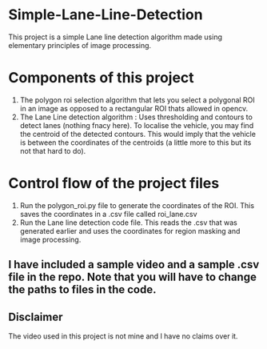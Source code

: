 # Simple-Lane-Line-Detection
This project is a simple Lane line detection algorithm made using elementary principles of image processing.

# Components of this project
1. The polygon roi selection algorithm that lets you select a polygonal ROI in an image as opposed to a rectangular ROI thats allowed in opencv.
2. The Lane Line detection algorithm : Uses thresholding and contours to detect lanes (nothing fnacy here). To localise the vehicle, you may find the centroid of the detected contours. This would imply that the vehicle is between the coordinates of the centroids (a little more to this but its not that hard to do).

# Control flow of the project files
1. Run the polygon_roi.py file to generate the coordinates of the ROI. This saves the coordinates in a .csv file called roi_lane.csv
2. Run the Lane line detection code file. This reads the .csv that was generated earlier and uses the coordinates for region masking and image processing.

## I have included a sample video and a sample .csv file in the repo. Note that you will have to change the paths to files in the code.

## Disclaimer
The video used in this project is not mine and I have no claims over it.
